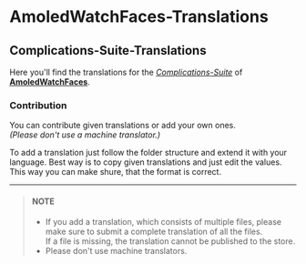 # AmoledWatchFaces-Translations
## Complications-Suite-Translations
Here you'll find the translations for the *[Complications-Suite](https://play.google.com/store/apps/details?id=com.weartools.weekdayutccomp "Playstore Page")* of **[AmoledWatchFaces](https://play.google.com/store/apps/dev?id=5591589606735981545 "Playstore Page")**.

### Contribution
You can contribute given translations or add your own ones.\
*(Please don't use a machine translator.)*

To add a translation just follow the folder structure and extend it with your language. Best way is to copy given translations and just edit the values.\
This way you can make shure, that the format is correct.

---
> #### NOTE
> - If you add a translation, which consists of multiple files, please make sure to submit a complete translation of all the files.\
    If a file is missing, the translation cannot be published to the store.
> - Please don't use machine translators.
